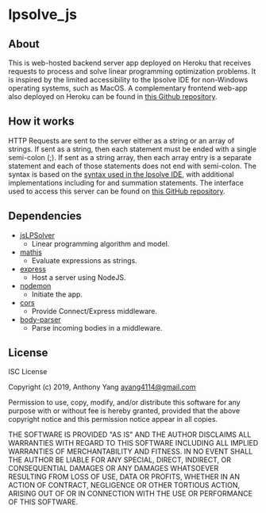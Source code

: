 # lpsolve_js

## About
This is web-hosted backend server app deployed on Heroku that receives requests to process and solve linear programming optimization problems. It is inspired by the limited accessibility to the lpsolve IDE for non-Windows operating systems, such as MacOS. A complementary frontend web-app also deployed on Heroku can be found in [this Github repository](https://github.com/ayang4114/lp_solve_online_dev).

## How it works
HTTP Requests are sent to the server either as a string or an array of strings. If sent as a string, then each statement must be ended with a single semi-colon (;). If sent as a string array, then each array entry is a separate statement and each of those statements does not end with semi-colon. The syntax is based on the [syntax used in the lpsolve IDE](http://lpsolve.sourceforge.net/5.5/), with additional implementations including for and summation statements. The interface used to access this server can be found on [this GitHub repository](https://github.com/ayang4114/lp_solve_online_dev).

## Dependencies
- [jsLPSolver](https://github.com/JWally/jsLPSolver)
  - Linear programming algorithm and model.
- [mathjs](https://github.com/josdejong/mathjs)
  - Evaluate expressions as strings.
- [express](https://github.com/expressjs/express)
  - Host a server using NodeJS.
- [nodemon](https://github.com/remy/nodemon)
  - Initiate the app.
- [cors](https://github.com/expressjs/cors)
  - Provide Connect/Express middleware.
- [body-parser](https://github.com/expressjs/body-parser)
  - Parse incoming bodies in a middleware.

## License
ISC License

Copyright (c) 2019, Anthony Yang [ayang4114@gmail.com](ayang4114@gmail.com)

Permission to use, copy, modify, and/or distribute this software for any
purpose with or without fee is hereby granted, provided that the above
copyright notice and this permission notice appear in all copies.

THE SOFTWARE IS PROVIDED "AS IS" AND THE AUTHOR DISCLAIMS ALL WARRANTIES
WITH REGARD TO THIS SOFTWARE INCLUDING ALL IMPLIED WARRANTIES OF
MERCHANTABILITY AND FITNESS. IN NO EVENT SHALL THE AUTHOR BE LIABLE FOR
ANY SPECIAL, DIRECT, INDIRECT, OR CONSEQUENTIAL DAMAGES OR ANY DAMAGES
WHATSOEVER RESULTING FROM LOSS OF USE, DATA OR PROFITS, WHETHER IN AN
ACTION OF CONTRACT, NEGLIGENCE OR OTHER TORTIOUS ACTION, ARISING OUT OF
OR IN CONNECTION WITH THE USE OR PERFORMANCE OF THIS SOFTWARE.

